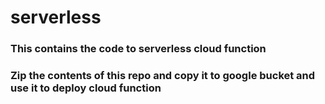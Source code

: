 # serverless

### This contains the code to serverless cloud function
### Zip the contents of this repo and copy it to google bucket and use it to deploy cloud function